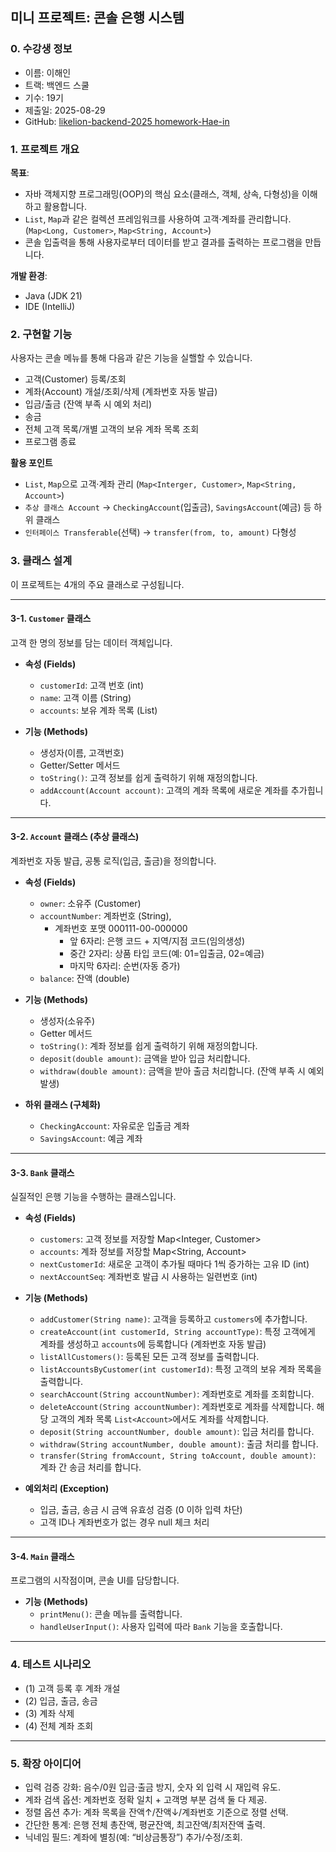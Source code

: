 ## 미니 프로젝트: 콘솔 은행 시스템

### 0. 수강생 정보
  * 이름: 이해인
  * 트랙: 백엔드 스쿨
  * 기수: 19기 
  * 제출일: 2025-08-29 
  * GitHub: [likelion-backend-2025
  homework-Hae-in](https://github.com/likelion-backend-2025/homework-Hae-in)

### 1. 프로젝트 개요

**목표**: 
* 자바 객체지향 프로그래밍(OOP)의 핵심 요소(클래스, 객체, 상속, 다형성)을 이해하고 활용합니다.
* `List`, `Map`과 같은 컬렉션 프레임워크를 사용하여 고객·계좌를 관리합니다. (`Map<Long, Customer>`, `Map<String, Account>`)
* 콘솔 입출력을 통해 사용자로부터 데이터를 받고 결과를 출력하는 프로그램을 만듭니다.


**개발 환경**:
* Java (JDK 21)
* IDE (IntelliJ)


### 2. 구현할 기능

사용자는 콘솔 메뉴를 통해 다음과 같은 기능을 실핼할 수 있습니다.

* 고객(Customer) 등록/조회
* 계좌(Account) 개설/조회/삭제 (계좌번호 자동 발급)
* 입금/출금 (잔액 부족 시 예외 처리)
* 송금
* 전체 고객 목록/개별 고객의 보유 계좌 목록 조회
* 프로그램 종료


**활용 포인트**
* `List`, `Map`으로 고객·계좌 관리 (`Map<Interger, Customer>`, `Map<String, Account>`)
* `추상 클래스 Account` → `CheckingAccount`(입출금), `SavingsAccount`(예금) 등 하위 클래스
* `인터페이스 Transferable`(선택) → `transfer(from, to, amount)` 다형성


### 3. 클래스 설계

이 프로젝트는 4개의 주요 클래스로 구성됩니다.

---

#### 3-1. `Customer` 클래스

고객 한 명의 정보를 담는 데이터 객체입니다.

* **속성 (Fields)**
  * `customerId`: 고객 번호 (int)
  * `name`: 고객 이름 (String)
  * `accounts`: 보유 계좌 목록 (List<Account>)

* **기능 (Methods)**
  * 생성자(이름, 고객번호) 
  * Getter/Setter 메서드
  * `toString()`: 고객 정보를 쉽게 출력하기 위해 재정의합니다.
  * `addAccount(Account account)`: 고객의 계좌 목록에 새로운 계좌를 추가힙니다.

---

#### 3-2. `Account` 클래스 (추상 클래스)

계좌번호 자동 발급, 공통 로직(입금, 출금)을 정의합니다.

* **속성 (Fields)**
  * `owner`: 소유주 (Customer)
  * `accountNumber`: 계좌번호 (String), 
    * 계좌번호 포맷 000111-00-000000
      * 앞 6자리: 은행 코드 + 지역/지점 코드(임의생성)
      * 중간 2자리: 상품 타입 코드(예: 01=입출금, 02=예금)
      * 마지막 6자리: 순번(자동 증가)
  * `balance`: 잔액 (double)

* **기능 (Methods)**
  * 생성자(소유주)
  * Getter 메서드
  * `toString()`: 계좌 정보를 쉽게 출력하기 위해 재정의합니다.
  * `deposit(double amount)`: 금액을 받아 입금 처리합니다.
  * `withdraw(double amount)`: 금액을 받아 출금 처리합니다. (잔액 부족 시 예외 발생)

* **하위 클래스 (구체화)**
  * `CheckingAccount`: 자유로운 입출금 계좌 
  * `SavingsAccount`: 예금 계좌

---

#### 3-3. `Bank` 클래스
실질적인 은행 기능을 수행하는 클래스입니다.

* **속성 (Fields)**
  * `customers`: 고객 정보를 저장할 Map<Integer, Customer>
  * `accounts`: 계좌 정보를 저장할 Map<String, Account>
  * `nextCustomerId`: 새로운 고객이 추가될 때마다 1씩 증가하는 고유 ID (int)
  * `nextAccountSeq`: 계좌번호 발급 시 사용하는 일련번호 (int)

* **기능 (Methods)**
  * `addCustomer(String name)`: 고객을 등록하고 `customers`에 추가합니다.
  * `createAccount(int customerId, String accountType)`: 특정 고객에게 계좌를 생성하고 `accounts`에 등록합니다 (계좌번호 자동 발급)
  * `listAllCustomers()`: 등록된 모든 고객 정보를 출력합니다.
  * `listAccountsByCustomer(int customerId)`: 특정 고객의 보유 계좌 목록을 출력합니다.
  * `searchAccount(String accountNumber)`: 계좌번호로 계좌를 조회합니다.
  * `deleteAccount(String accountNumber)`: 계좌번호로 계좌를 삭제합니다. 해당 고객의 계좌 목록 `List<Account>`에서도 계좌를 삭제합니다.
  * `deposit(String accountNumber, double amount)`: 입금 처리를 합니다.
  * `withdraw(String accountNumber, double amount)`: 출금 처리를 합니다.
  * `transfer(String fromAccount, String toAccount, double amount)`: 계좌 간 송금 처리를 합니다.

* **예외처리 (Exception)**
  * 입금, 출금, 송금 시 금액 유효성 검증 (0 이하 입력 차단)
  * 고객 ID나 계좌번호가 없는 경우 null 체크 처리

---

#### 3-4. `Main` 클래스
프로그램의 시작점이며,  콘솔 UI를 담당합니다.

* **기능 (Methods)**
  * `printMenu()`: 콘솔 메뉴를 출력합니다.
  * `handleUserInput()`: 사용자 입력에 따라 `Bank` 기능을 호출합니다.

---

### 4. 테스트 시나리오
* (1) 고객 등록 후 계좌 개설
* (2) 입금, 출금, 송금
* (3) 계좌 삭제
* (4) 전체 계좌 조회

---
### 5. 확장 아이디어
* 입력 검증 강화: 음수/0원 입금·출금 방지, 숫자 외 입력 시 재입력 유도.
* 계좌 검색 옵션: 계좌번호 정확 일치 + 고객명 부분 검색 둘 다 제공.
* 정렬 옵션 추가: 계좌 목록을 잔액↑/잔액↓/계좌번호 기준으로 정렬 선택.
* 간단한 통계: 은행 전체 총잔액, 평균잔액, 최고잔액/최저잔액 출력.
* 닉네임 필드: 계좌에 별칭(예: “비상금통장”) 추가/수정/조회.